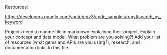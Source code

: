 Resources:

https://developers.google.com/youtube/v3/code_samples/ruby#search_by_keyword

Projects need a readme file in markdown explaining their project. Explain your concept and data model. What problem are you solving?! Add your list of resources (what gems and APIs are you using?), research, and documentation links to this file.


